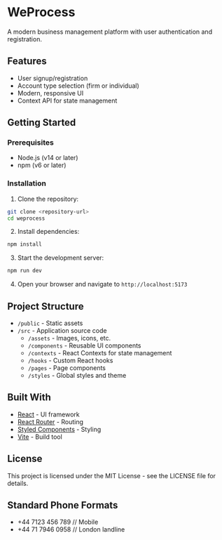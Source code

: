 # WeProcess

A modern business management platform with user authentication and registration.

## Features

- User signup/registration
- Account type selection (firm or individual)
- Modern, responsive UI
- Context API for state management

## Getting Started

### Prerequisites

- Node.js (v14 or later)
- npm (v6 or later)

### Installation

1. Clone the repository:
```bash
git clone <repository-url>
cd weprocess
```

2. Install dependencies:
```bash
npm install
```

3. Start the development server:
```bash
npm run dev
```

4. Open your browser and navigate to `http://localhost:5173`

## Project Structure

- `/public` - Static assets
- `/src` - Application source code
  - `/assets` - Images, icons, etc.
  - `/components` - Reusable UI components
  - `/contexts` - React Contexts for state management
  - `/hooks` - Custom React hooks
  - `/pages` - Page components
  - `/styles` - Global styles and theme

## Built With

- [React](https://reactjs.org/) - UI framework
- [React Router](https://reactrouter.com/) - Routing
- [Styled Components](https://styled-components.com/) - Styling
- [Vite](https://vitejs.dev/) - Build tool

## License

This project is licensed under the MIT License - see the LICENSE file for details.

## Standard Phone Formats

- +44 7123 456 789  // Mobile
- +44 71 7946 0958  // London landline

